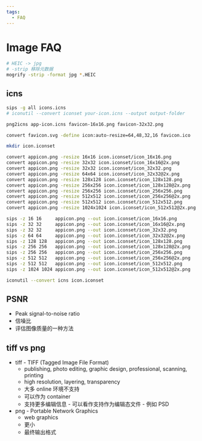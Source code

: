 ```yaml
---
tags:
  - FAQ
---
```


# Image FAQ

```bash
# HEIC -> jpg
# -strip 移除元数据
mogrify -strip -format jpg *.HEIC
```

## icns

```bash
sips -g all icons.icns
# iconutil --convert iconset your-icon.icns --output output-folder

png2icns app-icon.icns favicon-16x16.png favicon-32x32.png

convert favicon.svg -define icon:auto-resize=64,48,32,16 favicon.ico
```

```bash
mkdir icon.iconset

convert appicon.png -resize 16x16 icon.iconset/icon_16x16.png
convert appicon.png -resize 32x32 icon.iconset/icon_16x16@2x.png
convert appicon.png -resize 32x32 icon.iconset/icon_32x32.png
convert appicon.png -resize 64x64 icon.iconset/icon_32x32@2x.png
convert appicon.png -resize 128x128 icon.iconset/icon_128x128.png
convert appicon.png -resize 256x256 icon.iconset/icon_128x128@2x.png
convert appicon.png -resize 256x256 icon.iconset/icon_256x256.png
convert appicon.png -resize 512x512 icon.iconset/icon_256x256@2x.png
convert appicon.png -resize 512x512 icon.iconset/icon_512x512.png
convert appicon.png -resize 1024x1024 icon.iconset/icon_512x512@2x.png

sips -z 16 16     appicon.png --out icon.iconset/icon_16x16.png
sips -z 32 32     appicon.png --out icon.iconset/icon_16x16@2x.png
sips -z 32 32     appicon.png --out icon.iconset/icon_32x32.png
sips -z 64 64     appicon.png --out icon.iconset/icon_32x32@2x.png
sips -z 128 128   appicon.png --out icon.iconset/icon_128x128.png
sips -z 256 256   appicon.png --out icon.iconset/icon_128x128@2x.png
sips -z 256 256   appicon.png --out icon.iconset/icon_256x256.png
sips -z 512 512   appicon.png --out icon.iconset/icon_256x256@2x.png
sips -z 512 512   appicon.png --out icon.iconset/icon_512x512.png
sips -z 1024 1024 appicon.png --out icon.iconset/icon_512x512@2x.png

iconutil --convert icns icon.iconset
```

## PSNR

- Peak signal-to-noise ratio
- 信噪比
- 评估图像质量的一种方法

## tiff vs png

- tiff - TIFF (Tagged Image File Format)
  - publishing, photo editing, graphic design, professional, scanning, printing
  - high resolution, layering, transparency
  - 大多 online 环境不支持
  - 可以作为 container
  - 支持更多编辑信息 - 可以看作支持作为编辑态文件 - 例如 PSD
- png - Portable Network Graphics
  - web graphics
  - 更小
  - 最终输出格式
